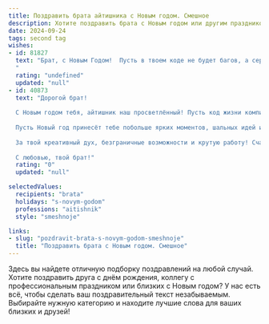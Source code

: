 ```yaml
---
title: Поздравить брата айтишника с Новым годом. Смешное
description: Хотите поздравить брата с Новым годом или другим праздником? Наш ИИ создаст незабываемое поздравление, а вы обязательно выделитесь среди других.  
date: 2024-09-24
tags: second tag
wishes:
- id: 81827
  text: "Брат, с Новым Годом!  Пусть в твоем коде не будет багов, а серверы работают без сбоев, как часы! 🍾💻🎉  Желаю тебе в Новом году виртуально-реального счастья,  огромного зарплатного бонуса и чтобы все твои проекты, как на \"Тинькоффе\", взлетали без проблем! 🚀
  "
  rating: "undefined"
  updated: "null"
- id: 40873
  text: "Дорогой брат!
  
  С Новым годом тебя, айтишник наш просветлённый! Пусть код жизни компилируется без ошибок, а баги исчезают так же быстро, как пальцы на клавиатуре в твоих руках. Желаю, чтобы в следующем году удача всегда отображалась в твоем логах, а задачи решались по принципу «один клик – и готово».
  
  Пусть Новый год принесёт тебе побольше ярких моментов, шальных идей и, конечно же, стабильного Wi-Fi! Желаю, чтобы все твои проекты раскручивались с такой же скоростью, как твой любимый сервер, и чтобы каждый день был заполнен радостью не меньше, чем окно с нотификациями о новых сообщениях.
  
  За твой креативный дух, безграничные возможности и крутую работу! Счастья, здоровья и кучи подарков под ёлкой, которые не потребуют обновления драйверов!
  
  С любовью, твой брат!"
  rating: "0"
  updated: "null"

selectedValues:
  recipients: "brata"
  holidays: "s-novym-godom"
  professions: "aitishnik"
  style: "smeshnoje"

links:
- slug: "pozdravit-brata-s-novym-godom-smeshnoje"
  title: "Поздравить брата с Новым годом. Смешное"
---
```


Здесь вы найдете отличную подборку поздравлений на любой случай. 
Хотите поздравить друга с днём рождения, коллегу с профессиональным праздником или близких с Новым годом? У нас есть всё, чтобы сделать ваш поздравительный текст незабываемым. Выбирайте нужную категорию и находите лучшие слова для ваших близких и друзей!

